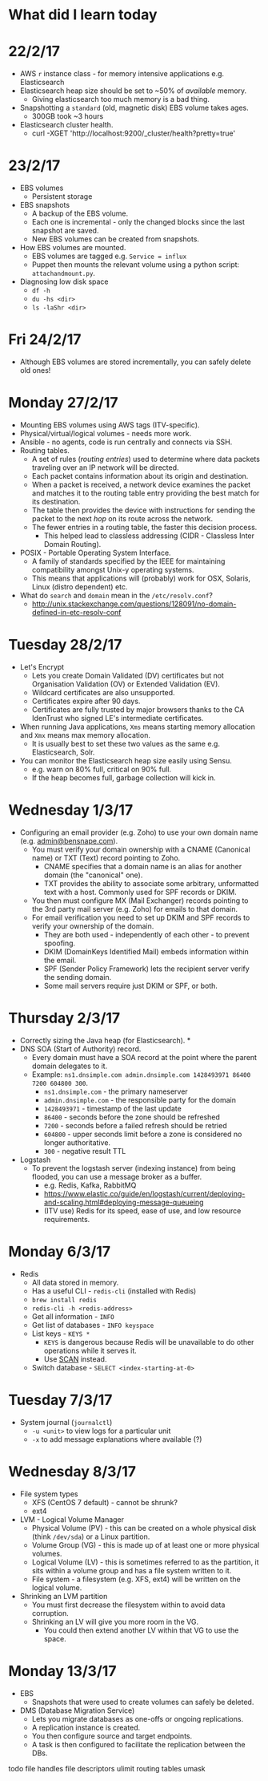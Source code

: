 # What did I learn today

# 22/2/17

* AWS `r` instance class - for memory intensive applications e.g. Elasticsearch
* Elasticsearch heap size should be set to ~50% of _available_ memory.
  * Giving elasticsearch too much memory is a bad thing.
* Snapshotting a `standard` (old, magnetic disk) EBS volume takes ages.
  * 300GB took ~3 hours
* Elasticsearch cluster health.
  * curl -XGET 'http://localhost:9200/_cluster/health?pretty=true'

# 23/2/17

* EBS volumes
  * Persistent storage
* EBS snapshots
  * A backup of the EBS volume.
  * Each one is incremental - only the changed blocks since the last snapshot are saved.
  * New EBS volumes can be created from snapshots.
* How EBS volumes are mounted.
  * EBS volumes are tagged e.g. `Service = influx`
  * Puppet then mounts the relevant volume using a python script: `attachandmount.py`.
* Diagnosing low disk space
  * `df -h`
  * `du -hs <dir>`
  * `ls -laShr <dir>`

# Fri 24/2/17

* Although EBS volumes are stored incrementally, you can safely delete old ones!

# Monday 27/2/17

* Mounting EBS volumes using AWS tags (ITV-specific).
* Physical/virtual/logical volumes - needs more work.
* Ansible - no agents, code is run centrally and connects via SSH.
* Routing tables.
  * A set of rules (_routing entries_) used to determine where data packets traveling over an IP network will be directed.
  * Each packet contains information about its origin and destination.
  * When a packet is received, a network device examines the packet and matches it to the routing table entry providing the best match for its destination.
  * The table then provides the device with instructions for sending the packet to the next _hop_ on its route across the network.
  * The fewer entries in a routing table, the faster this decision process.
    * This helped lead to classless addressing (CIDR - Classless Inter Domain Routing).
* POSIX - Portable Operating System Interface.
  * A family of standards specified by the IEEE for maintaining compatibility amongst Unix-y operating systems.
  * This means that applications will (probably) work for OSX, Solaris, Linux (distro dependent) etc.
* What do `search` and `domain` mean in the `/etc/resolv.conf`?
  * http://unix.stackexchange.com/questions/128091/no-domain-defined-in-etc-resolv-conf

# Tuesday 28/2/17

* Let's Encrypt
  * Lets you create Domain Validated (DV) certificates but not Organisation Validation (OV) or Extended Validation (EV).
  * Wildcard certificates are also unsupported.
  * Certificates expire after 90 days.
  * Certificates are fully trusted by major browsers thanks to the CA IdenTrust who signed LE's intermediate certificates.
* When running Java applications, `Xms` means starting memory allocation and `Xmx` means max memory allocation.
  * It is usually best to set these two values as the same e.g. Elasticsearch, Solr.
* You can monitor the Elasticsearch heap size easily using Sensu.
  * e.g. warn on 80% full, critical on 90% full.
  * If the heap becomes full, garbage collection will kick in.

# Wednesday 1/3/17

* Configuring an email provider (e.g. Zoho) to use your own domain name (e.g. admin@bensnape.com).
  * You must verify your domain ownership with a CNAME (Canonical name) or TXT (Text) record pointing to Zoho.
    * CNAME specifies that a domain name is an alias for another domain (the "canonical" one).
    * TXT provides the ability to associate some arbitrary, unformatted text with a host. Commonly used for SPF records or DKIM.
  * You then must configure MX (Mail Exchanger) records pointing to the 3rd party mail server (e.g. Zoho) for emails to that domain.
  * For email verification you need to set up DKIM and SPF records to verify your ownership of the domain.
    * They are both used - independently of each other - to prevent spoofing.
    * DKIM (DomainKeys Identified Mail) embeds information within the email.
    * SPF (Sender Policy Framework) lets the recipient server verify the sending domain.
    * Some mail servers require just DKIM or SPF, or both.

# Thursday 2/3/17

* Correctly sizing the Java heap (for Elasticsearch).
  *
* DNS SOA (Start of Authority) record.
  * Every domain must have a SOA record at the point where the parent domain delegates to it.
  * Example: `ns1.dnsimple.com admin.dnsimple.com 1428493971 86400 7200 604800 300`.
    * `ns1.dnsimple.com` - the primary nameserver
    * `admin.dnsimple.com` - the responsible party for the domain
    * `1428493971` - timestamp of the last update
    * `86400` - seconds before the zone should be refreshed
    * `7200` - seconds before a failed refresh should be retried
    * `604800` - upper seconds limit before a zone is considered no longer authoritative.
    * `300` - negative result TTL
* Logstash
  * To prevent the logstash server (indexing instance) from being flooded, you can use a message broker as a buffer.
    * e.g. Redis, Kafka, RabbitMQ
    * https://www.elastic.co/guide/en/logstash/current/deploying-and-scaling.html#deploying-message-queueing
    * (ITV use) Redis for its speed, ease of use, and low resource requirements.


# Monday 6/3/17

* Redis
  * All data stored in memory.
  * Has a useful CLI - `redis-cli` (installed with Redis)
  * `brew install redis`
  * `redis-cli -h <redis-address>`
  * Get all information - `INFO`
  * Get list of databases - `INFO keyspace`
  * List keys - `KEYS *`
    * `KEYS` is dangerous because Redis will be unavailable to do other operations while it serves it.
    * Use [SCAN](https://redis.io/commands/scan) instead.
  * Switch database - `SELECT <index-starting-at-0>`

# Tuesday 7/3/17

* System journal (`journalctl`)
  * `-u <unit>` to view logs for a particular unit
  * `-x` to add message explanations where available (?)

# Wednesday 8/3/17

* File system types
  * XFS (CentOS 7 default) - cannot be shrunk?
  * ext4
* LVM - Logical Volume Manager
  * Physical Volume (PV) - this can be created on a whole physical disk (think `/dev/sda`) or a Linux partition.
  * Volume Group (VG) - this is made up of at least one or more physical volumes.
  * Logical Volume (LV) - this is sometimes referred to as the partition, it sits within a volume group and has a file system written to it.
  * File system - a filesystem (e.g. XFS, ext4) will be written on the logical volume.
* Shrinking an LVM partition
  * You must first decrease the filesystem within to avoid data corruption.
  * Shrinking an LV will give you more room in the VG.
    * You could then extend another LV within that VG to use the space.

# Monday 13/3/17

* EBS
  * Snapshots that were used to create volumes can safely be deleted.
* DMS (Database Migration Service)
  * Lets you migrate databases as one-offs or ongoing replications.
  * A replication instance is created.
  * You then configure source and target endpoints.
  * A task is then configured to facilitate the replication between the DBs.

todo
file handles
file descriptors
ulimit
routing tables
umask
